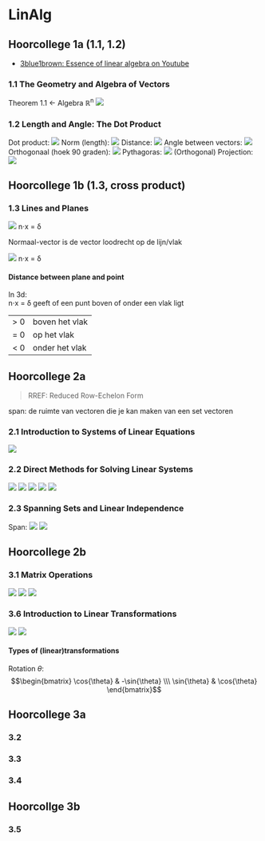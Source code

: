 # LinAlg

## Hoorcollege 1a (1.1, 1.2)

- [3blue1brown: Essence of linear algebra on Youtube](https://www.youtube.com/playlist?list=PLZHQObOWTQDPD3MizzM2xVFitgF8hE_ab)

### 1.1 The Geometry and Algebra of Vectors

Theorem 1.1 <- Algebra 	&#8477;<sup>n</sup>
![](1.1/rules.png)

### 1.2 Length and Angle: The Dot Product

Dot product:
![](1.2/dot.png)
Norm (length):
![](1.2/norm.png)
Distance:
![](1.2/distance.png)
Angle between vectors:
![](1.2/angle.png)
Orthogonaal (hoek 90 graden):
![](1.2/orthogonal.png)
Pythagoras:
![](1.2/pythagoras.png)
(Orthogonal) Projection:
![](1.2/projectie.png)

## Hoorcollege 1b (1.3, cross product)

### 1.3 Lines and Planes

<!--TABELLETJE van GEO COMP en ALG

| GEO | COMP | ALG |
| --- | --- | --- |
| bla | bla | bla |-->

![](1.3/table12.png)
n&sdot;x = &delta;

Normaal-vector is de vector loodrecht op de lijn/vlak

![](1.3/table13.png)
n&sdot;x = &delta;

#### Distance between plane and point



In 3d:<br>
n&sdot;x = &delta; geeft of een punt boven of onder een vlak ligt

|||
|---|---|
|\> 0 | boven het vlak|
|= 0 | op het vlak|
|< 0 | onder het vlak|

## Hoorcollege 2a

> RREF: Reduced Row-Echelon Form

span: de ruimte van vectoren die je kan maken van een set vectoren

### 2.1 Introduction to Systems of Linear Equations

![](2.1/lin_eq.png)

### 2.2 Direct Methods for Solving Linear Systems

![](2.2/REF.png)
![](2.2/ref_operation.png)
![](2.2/rref.png)
![](2.2/rank.png)
![](2.2/free_vars.png)

### 2.3 Spanning Sets and Linear Independence

Span:
![](2.3/span.png)
![](2.3/lin_in_dependent.png)

## Hoorcollege 2b

### 3.1 Matrix Operations

![](3.1/matrix_product.png)
![](3.1/matrix_transpose.png)
![](3.1/matrix_symmetric.png)

### 3.6 Introduction to Linear Transformations

![](3.6/linear_trans.png)
![](3.6/inverse_trans.png)

#### Types of (linear)transformations

Rotation $\theta$:
$$\begin{bmatrix} 
\cos{\theta} & -\sin{\theta} \\\ 
\sin{\theta} & \cos{\theta} 
\end{bmatrix}$$

## Hoorcollege 3a
### 3.2

### 3.3
### 3.4

## Hoorcollge 3b
### 3.5





<script type="text/x-mathjax-config">
  MathJax.Hub.Config({
    extensions: ["tex2jax.js"],
    jax: ["input/TeX", "output/HTML-CSS"],
    tex2jax: {
      inlineMath: [ ['$','$'], ["\\(","\\)"] ],
      displayMath: [ ['$$','$$'], ["\\[","\\]"] ],
      processEscapes: true
    },
    "HTML-CSS": { fonts: ["TeX"] }
  });
</script>
<script async src='https://cdnjs.cloudflare.com/ajax/libs/mathjax/2.7.5/MathJax.js?config=?config=TeX-AMS-MML_HTMLorMML' type="text/javascript"></script>
